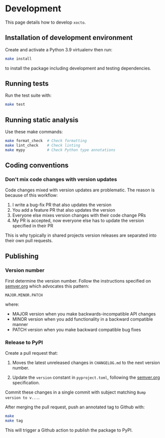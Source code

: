 # Development

This page details how to develop `xocto`.

## Installation of development environment

Create and activate a Python 3.9 virtualenv then run:

```sh
make install
```

to install the package including development and testing dependencies.

## Running tests

Run the test suite with:

```sh
make test
```

## Running static analysis

Use these make commands:

```sh
make format_check  # Check formatting
make lint_check    # Check linting
make mypy          # Check Python type annotations
```

## Coding conventions

### Don't mix code changes with version updates

Code changes mixed with version updates are problematic. The reason is because
of this workflow:

1. I write a bug-fix PR that also updates the version
2. You add a feature PR that also updates the version
3. Everyone else mixes version changes with their code change PRs
4. My PR is accepted, now everyone else has to update the version specified in
   their PR

This is why typically in shared projects version releases are separated into
their own pull requests.

## Publishing

### Version number

First determine the version number. Follow the instructions specified on
[semver.org](https://semver.org/) which advocates this pattern:

```
MAJOR.MINOR.PATCH
```

where:

- MAJOR version when you make backwards-incompatible API changes
- MINOR version when you add functionality in a backward compatible manner
- PATCH version when you make backward compatible bug fixes

### Release to PyPI

Create a pull request that:

1. Moves the latest unreleased changes in `CHANGELOG.md` to the next version number.

2. Update the `version` constant in `pyproject.toml`, following the
   [semver.org](https://semver.org/) specification.

Commit these changes in a single commit with subject matching
`Bump version to v...`.

After merging the pull request, push an annotated tag to Github with:

```sh
make
make tag
```

This will trigger a Github action to publish the package to PyPI.

